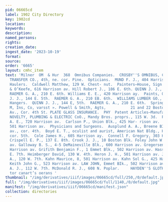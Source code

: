 ```yaml
---
pid: 06665cd
label: 1902 City Directory
key: 1902cd
location: 
keywords: 
description: 
named_persons: 
rights: 
creation_date: 
ingest_date: '2023-10-19'
format: 
source: 
order: '6665'
layout: cmhc_item
text: 'Milner  OM  & Hur  368  Omnibus Companies.  CROSBY''S OMNIBUS, CAR- RIAGE &
  TRANSFER CO., 4th, ne. cor. Pine.  Opticians.  MUND F. J., 404 Harrison av.  Ore
  Haulers.  Caldwell Matthew, 129 W. Chest- nut.  Painters—House, Sign and Ornamental.  Grove
  & O’Keefe, 616 Harrison av. Hill Robert J., 186 E. 6th. QUINN J. J., 144 E. 5th.
  RAEMER G. A., 210 E. 6th. Williams E. E., 420 Harrison ay.  Paints, Oils and Glass.  QUINN
  J. J., 144 E. 5th.  RAEMER G. A., 210 EB. 6th.  WILLIAMS LUMBER GO., 6th, cor. Hemlock.  Paper
  Hangers.  QUINN J. J., 144 E, 5th.  RAEMER G. A., 210 E. 6th.  Springfield F, &
  M, Ins, Co, varsst ». Powell & Smith, Agts,           21 and 22 Boston Block, Harrison
  Av., Cor. 4th St. PLATE GLASS INSURANCE.  PHY  Patent Articles—Manufac- turers.  LEADVILLE
  NOVELTY, PLUMBING & ELECTRIC CoO., Mandy Bros. proprs., 115 W. 3d.  Photographers.  Bennett
  A. E., 720 Harrison av.  Carlson P., Union Blk., 425 Har- rison av.  Grove F, W.,
  501 Harrison av.  Physicians and Surgeons.  Ausplund A. A., Breene BIk., Har- rison
  av., cor. 4th.  Boyd E. T., oculist and aurist, American Nat Bldg., Harrison av.,
  cor. 5th.  Cole James H., 605 Harrison ay.  Connell F. Gregory, 303 Harrison  av.
  Crispell E. P., 137 E. 8th. Crook J. J., 10 Boston Blk. Foley John W., 501 Harrison
  av. Galloway B. S., 4-5 DeMaineville Blk., 600 Harrison av. Gregersen R. J., 303
  Harrison av. Grifith Benjamin F., 1 Emmet Blk., 502 Harrison av. Hassin G. B., 114
  E. 7th. Heimberger David, 130 W. 4th. Heron J. H., 501 Harrison av. JEANNOTTE J.
  A., 120 W. 7th. Kahn Maurice, 8, 501 Harrison av. Kahn Sol G., 425 Harrison av.
  Keith John G., 523 Harrison av. LAW JOHN, Emmet BIk., 502 Harrison av. McDonald
  A. J., 112 W. 7th. McDonald R. J., 608 N. Poplar.     HAYDEN''S GLOTHING STORE scents
  tor canart’s oerans '
thumbnail: "/img/derivatives/iiif/images/06665cd/full/250,/0/default.jpg"
full: "/img/derivatives/iiif/images/06665cd/full/1140,/0/default.jpg"
manifest: "/img/derivatives/iiif/06665cd/manifest.json"
collection: directories
---
```

